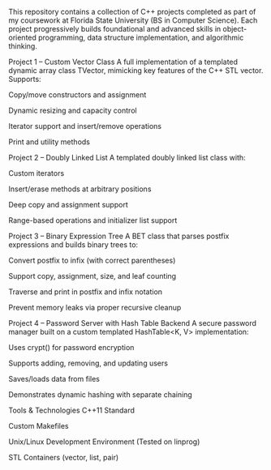 This repository contains a collection of C++ projects completed as part of my coursework at Florida State University (BS in Computer Science). 
Each project progressively builds foundational and advanced skills in object-oriented programming, data structure implementation, and algorithmic thinking.



Project 1 – Custom Vector Class
A full implementation of a templated dynamic array class TVector<T>, mimicking key features of the C++ STL vector. Supports:

Copy/move constructors and assignment

Dynamic resizing and capacity control

Iterator support and insert/remove operations

Print and utility methods



Project 2 – Doubly Linked List
A templated doubly linked list class with:

Custom iterators

Insert/erase methods at arbitrary positions

Deep copy and assignment support

Range-based operations and initializer list support




Project 3 – Binary Expression Tree
A BET class that parses postfix expressions and builds binary trees to:

Convert postfix to infix (with correct parentheses)

Support copy, assignment, size, and leaf counting

Traverse and print in postfix and infix notation

Prevent memory leaks via proper recursive cleanup




Project 4 – Password Server with Hash Table Backend
A secure password manager built on a custom templated HashTable<K, V> implementation:

Uses crypt() for password encryption

Supports adding, removing, and updating users

Saves/loads data from files

Demonstrates dynamic hashing with separate chaining


 Tools & Technologies
C++11 Standard

Custom Makefiles

Unix/Linux Development Environment (Tested on linprog)

STL Containers (vector, list, pair)



